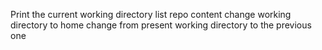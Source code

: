 Print the current working directory
list repo content
change working directory to home
change from present working directory to the previous one
